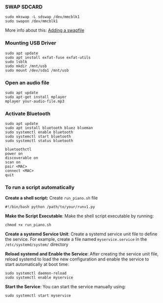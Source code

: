 ### SWAP SDCARD

```
sudo mkswap -L sdswap /dev/mmcblk1
sudo swapon /dev/mmcblk1
```
More info about this: [Adding a swapfile](https://github.com/f0cal/google-coral/issues/5)
### Mounting USB Driver

```
sudo apt update
sudo apt install exfat-fuse exfat-utils
sudo lsblk
sudo mkdir /mnt/usb
sudo mount /dev/sda1 /mnt/usb
```

### Open an audio file

```
sudo apt update
sudo apt-get install mplayer
mplayer your-audio-file.mp3
```
### Activate Bluetooth

```
sudo apt update
sudo apt install bluetooth bluez blueman
sudo systemctl enable bluetooth
sudo systemctl start bluetooth
sudo systemctl status bluetooth

bluetoothctl
power on
discoverable on
scan on
pair <MAC>
connect <MAC>
quit
```

### To run a script automatically

**Create a shell script:** Create `run_piano.sh` file
```
#!/bin/bash python /path/to/your/runv1.py
```

**Make the Script Executable**: Make the shell script executable by running:

```
chmod +x run_piano.sh
```

**Create a systemd Service Unit**: Create a systemd service unit file to define the service. For example, create a file named `myservice.service` in the `/etc/systemd/system/` directory

**Reload systemd and Enable the Service**: After creating the service unit file, reload systemd to load the new configuration and enable the service to start automatically at boot time:

```
sudo systemctl daemon-reload 
sudo systemctl enable myservice
```
 
 **Start the Service**: You can start the service manually using:
 
```
sudo systemctl start myservice
```
